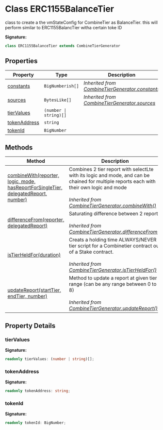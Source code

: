 
# Class ERC1155BalanceTier

class to create a the vmStateConfig for CombineTier as BalanceTier. this will perform similar to ERC1155BalancTier witha certain toke ID

<b>Signature:</b>

```typescript
class ERC1155BalanceTier extends CombineTierGenerator 
```

## Properties

|  Property | Type | Description |
|  --- | --- | --- |
|  [constants](./combinetiergenerator.md#constants-property) | `BigNumberish[]` | *Inherited from [CombineTierGenerator.constants](./combinetiergenerator.md#constants-property)* |
|  [sources](./combinetiergenerator.md#sources-property) | `BytesLike[]` | *Inherited from [CombineTierGenerator.sources](./combinetiergenerator.md#sources-property)* |
|  [tierValues](./erc1155balancetier.md#tierValues-property) | `(number \| string)[]` |  |
|  [tokenAddress](./erc1155balancetier.md#tokenAddress-property) | `string` |  |
|  [tokenId](./erc1155balancetier.md#tokenId-property) | `BigNumber` |  |

## Methods

|  Method | Description |
|  --- | --- |
|  [combineWith(reporter, logic, mode, hasReportForSingleTier, delegatedReport, number)](./combinetiergenerator.md#combineWith-method-1) | Combines 2 tier report with selectLte with its logic and mode, and can be chained for multiple reports each with their own logic and mode<br></br>*Inherited from [CombineTierGenerator.combineWith()](./combinetiergenerator.md#combineWith-method-1)* |
|  [differenceFrom(reporter, delegatedReport)](./combinetiergenerator.md#differenceFrom-method-1) | Saturating difference between 2 reports<br></br>*Inherited from [CombineTierGenerator.differenceFrom()](./combinetiergenerator.md#differenceFrom-method-1)* |
|  [isTierHeldFor(duration)](./combinetiergenerator.md#isTierHeldFor-method-1) | Creats a holding time ALWAYS/NEVER tier script for a Combinetier contract out of a Stake contract.<br></br>*Inherited from [CombineTierGenerator.isTierHeldFor()](./combinetiergenerator.md#isTierHeldFor-method-1)* |
|  [updateReport(startTier, endTier, number)](./combinetiergenerator.md#updateReport-method-1) | Method to update a report at given tier range (can be any range between 0 to 8)<br></br>*Inherited from [CombineTierGenerator.updateReport()](./combinetiergenerator.md#updateReport-method-1)* |

## Property Details

<a id="tierValues-property"></a>

### tierValues

<b>Signature:</b>

```typescript
readonly tierValues: (number | string)[];
```

<a id="tokenAddress-property"></a>

### tokenAddress

<b>Signature:</b>

```typescript
readonly tokenAddress: string;
```

<a id="tokenId-property"></a>

### tokenId

<b>Signature:</b>

```typescript
readonly tokenId: BigNumber;
```
